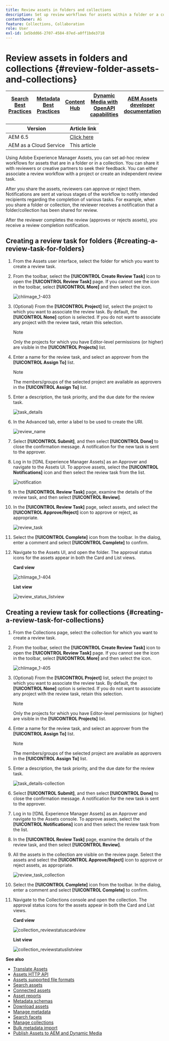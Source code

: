 ```yaml
---
title: Review assets in folders and collections
description: Set up review workflows for assets within a folder or a collection and share it with reviewers or creative partners to seek feedback.
contentOwner: AG
feature: Collections, Collaboration
role: User
exl-id: 1e5bdd66-2707-4584-87ed-a0ff1bde3718
---
```

# Review assets in folders and collections {#review-folder-assets-and-collections}

| [Search Best Practices](/help/assets/search-best-practices.md) |[Metadata Best Practices](/help/assets/metadata-best-practices.md)|[Content Hub](/help/assets/product-overview.md)|[Dynamic Media with OpenAPI capabilities](/help/assets/dynamic-media-open-apis-overview.md)|[AEM Assets developer documentation](https://developer.adobe.com/experience-cloud/experience-manager-apis/)|
| ------------- | --------------------------- |---------|----|-----|

| Version | Article link |
| -------- | ---------------------------- |
| AEM 6.5  |    [Click here](https://experienceleague.adobe.com/docs/experience-manager-65/assets/using/bulk-approval.html?lang=en)                  |
| AEM as a Cloud Service     | This article         |

Using Adobe Experience Manager Assets, you can set ad-hoc review workflows for assets that are in a folder or in a collection. You can share it with reviewers or creative partners to seek their feedback. You can either associate a review workflow with a project or create an independent review task.

After you share the assets, reviewers can approve or reject them. Notifications are sent at various stages of the workflow to notify intended recipients regarding the completion of various tasks. For example, when you share a folder or collection, the reviewer receives a notification that a folder/collection has been shared for review.

After the reviewer completes the review (approves or rejects assets), you receive a review completion notification.

## Creating a review task for folders {#creating-a-review-task-for-folders}

1. From the Assets user interface, select the folder for which you want to create a review task.
1. From the toolbar, select the **[!UICONTROL Create Review Task]** icon to open the **[!UICONTROL Review Task]** page. If you cannot see the icon in the toolbar, select **[!UICONTROL More]** and then select the icon.

   ![chlimage_1-403](assets/chlimage_1-403.png)

1. (Optional) From the **[!UICONTROL Project]** list, select the project to which you want to associate the review task. By default, the **[!UICONTROL None]** option is selected. If you do not want to associate any project with the review task, retain this selection.

   >[!NOTE]
   >
   >Only the projects for which you have Editor-level permissions (or higher) are visible in the **[!UICONTROL Projects]** list.

1. Enter a name for the review task, and select an approver from the **[!UICONTROL Assign To]** list.

   >[!NOTE]
   >
   >The members/groups of the selected project are available as approvers in the **[!UICONTROL Assign To]** list.

1. Enter a description, the task priority, and the due date for the review task.

   ![task_details](assets/task_details.png)

1. In the Advanced tab, enter a label to be used to create the URI.

   ![review_name](assets/review_name.png)

1. Select **[!UICONTROL Submit]**, and then select **[!UICONTROL Done]** to close the confirmation message. A notification for the new task is sent to the approver.
1. Log in to [!DNL Experience Manager Assets] as an Approver and navigate to the Assets UI. To approve assets, select the **[!UICONTROL Notifications]** icon and then select the review task from the list.

   ![notification](assets/notification.png)

1. In the **[!UICONTROL Review Task]** page, examine the details of the review task, and then select **[!UICONTROL Review]**.
1. In the **[!UICONTROL Review Task]** page, select assets, and select the **[!UICONTROL Approve/Reject]** icon to approve or reject, as appropriate.

   ![review_task](assets/review_task.png)

1. Select the **[!UICONTROL Complete]** icon from the toolbar. In the dialog, enter a comment and select  **[!UICONTROL Complete]** to confirm.
1. Navigate to the Assets UI, and open the folder. The approval status icons for the assets appear in both the Card and List views.

   **Card view**

   ![chlimage_1-404](assets/chlimage_1-404.png)

   **List view**

   ![review_status_listview](assets/review_status_listview.png)

## Creating a review task for collections {#creating-a-review-task-for-collections}

1. From the Collections page, select the collection for which you want to create a review task.
1. From the toolbar, select the **[!UICONTROL Create Review Task]** icon to open the **[!UICONTROL Review Task]** page. If you cannot see the icon in the toolbar, select **[!UICONTROL More]** and then select the icon.

   ![chlimage_1-405](assets/chlimage_1-405.png)

1. (Optional) From the **[!UICONTROL Project]** list, select the project to which you want to associate the review task. By default, the **[!UICONTROL None]** option is selected. If you do not want to associate any project with the review task, retain this selection.

   >[!NOTE]
   >
   >Only the projects for which you have Editor-level permissions (or higher) are visible in the **[!UICONTROL Projects]** list.

1. Enter a name for the review task, and select an approver from the **[!UICONTROL Assign To]** list.

   >[!NOTE]
   >
   >The members/groups of the selected project are available as approvers in the **[!UICONTROL Assign To]** list.

1. Enter a description, the task priority, and the due date for the review task.

   ![task_details-collection](assets/task_details-collection.png)

1. Select **[!UICONTROL Submit]**, and then select **[!UICONTROL Done]** to close the confirmation message. A notification for the new task is sent to the approver.
1. Log in to [!DNL Experience Manager Assets] as an Approver and navigate to the Assets console. To approve assets, select the **[!UICONTROL Notifications]** icon and then select the review task from the list.
1. In the **[!UICONTROL Review Task]** page, examine the details of the review task, and then select **[!UICONTROL Review]**.
1. All the assets in the collection are visible on the review page. Select the assets and select the **[!UICONTROL Approve/Reject]** icon to approve or reject assets, as appropriate.

   ![review_task_collection](assets/review_task_collection.png)

1. Select the **[!UICONTROL Complete]** icon from the toolbar. In the dialog, enter a comment and select **[!UICONTROL Complete]** to confirm.
1. Navigate to the Collections console and open the collection. The approval status icons for the assets appear in both the Card and List views.

   **Card view**

   ![collection_reviewstatuscardview](assets/collection_reviewstatuscardview.png)

   **List view**

   ![collection_reviewstatuslistview](assets/collection_reviewstatuslistview.png)

**See also**

* [Translate Assets](translate-assets.md)
* [Assets HTTP API](mac-api-assets.md)
* [Assets supported file formats](file-format-support.md)
* [Search assets](search-assets.md)
* [Connected assets](use-assets-across-connected-assets-instances.md)
* [Asset reports](asset-reports.md)
* [Metadata schemas](metadata-schemas.md)
* [Download assets](download-assets-from-aem.md)
* [Manage metadata](manage-metadata.md)
* [Search facets](search-facets.md)
* [Manage collections](manage-collections.md)
* [Bulk metadata import](metadata-import-export.md)
* [Publish Assets to AEM and Dynamic Media](/help/assets/publish-assets-to-aem-and-dm.md)
